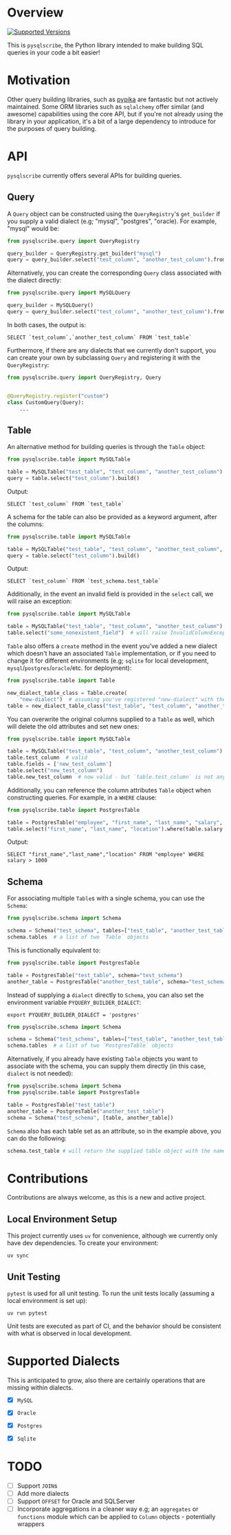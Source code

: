 # Overview
[![Supported Versions](https://img.shields.io/badge/python-3.10%20%7C%203.11%20%7C%203.12%20%7C%203.13-blue)](https://img.shields.io/badge/python-3.9%20%7C%203.10%20%7C%203.11-blue)

This is `pysqlscribe`, the Python library intended to make building SQL queries in your code a bit easier!


# Motivation
Other query building libraries, such as [pypika](https://github.com/kayak/pypika) are fantastic but not actively maintained. Some ORM libraries such as `sqlalchemy` offer similar (and awesome) capabilities using the core API, but if you're not already using the library in your application, it's a bit of a large dependency to introduce for the purposes of query building.


# API

`pysqlscribe` currently offers several APIs for building queries.

## Query

A `Query` object can be constructed using the `QueryRegistry`'s `get_builder` if you supply a valid dialect (e.g; "mysql", "postgres", "oracle). For example, "mysql" would be:

```python
from pysqlscribe.query import QueryRegistry

query_builder = QueryRegistry.get_builder("mysql")
query = query_builder.select("test_column", "another_test_column").from_("test_table").build()
```

Alternatively, you can create the corresponding `Query` class associated with the dialect directly:

```python
from pysqlscribe.query import MySQLQuery

query_builder = MySQLQuery()
query = query_builder.select("test_column", "another_test_column").from_("test_table").build()
```
In both cases, the output is:

```mysql
SELECT `test_column`,`another_test_column` FROM `test_table`
```

Furthermore, if there are any dialects that we currently don't support, you can create your own by subclassing `Query` and registering it with the `QueryRegistry`:

```python
from pysqlscribe.query import QueryRegistry, Query


@QueryRegistry.register("custom")
class CustomQuery(Query):
    ...
```

## Table
An alternative method for building queries is through the `Table` object:

```python
from pysqlscribe.table import MySQLTable

table = MySQLTable("test_table", "test_column", "another_test_column")
query = table.select("test_column").build()
```

Output:
```mysql
SELECT `test_column` FROM `test_table`
```

A schema for the table can also be provided as a keyword argument, after the columns:

```python
from pysqlscribe.table import MySQLTable

table = MySQLTable("test_table", "test_column", "another_test_column", schema="test_schema")
query = table.select("test_column").build()
```

Output:
```mysql
SELECT `test_column` FROM `test_schema.test_table`
```

Additionally, in the event an invalid field is provided in the `select` call, we will raise an exception:

```python
from pysqlscribe.table import MySQLTable

table = MySQLTable("test_table", "test_column", "another_test_column")
table.select("some_nonexistent_field")  # will raise InvalidColumnException
```

`Table` also offers a `create` method in the event you've added a new dialect which doesn't have an associated `Table` implementation, or if you need to change it for different environments (e.g; `sqlite` for local development, `mysql`/`postgres`/`oracle`/etc. for deployment):

```python
from pysqlscribe.table import Table

new_dialect_table_class = Table.create(
    "new-dialect")  # assuming you've registered "new-dialect" with the `QueryRegistry`
table = new_dialect_table_class("test_table", "test_column", "another_test_column")
```

You can overwrite the original columns supplied to a `Table` as well, which will delete the old attributes and set new ones:

```python
from pysqlscribe.table import MySQLTable

table = MySQLTable("test_table", "test_column", "another_test_column")
table.test_column  # valid
table.fields = ['new_test_column']
table.select("new_test_column")
table.new_test_column  # now valid - but `table.test_column` is not anymore
```

Additionally, you can reference the column attributes `Table` object when constructing queries. For example, in a `WHERE` clause:

```python
from pysqlscribe.table import PostgresTable

table = PostgresTable("employee", "first_name", "last_name", "salary", "location")
table.select("first_name", "last_name", "location").where(table.salary > 1000).build()
```

Output:

```postgresql
SELECT "first_name","last_name","location" FROM "employee" WHERE salary > 1000
```
## Schema
For associating multiple `Table`s with a single schema, you can use the `Schema`:

```python
from pysqlscribe.schema import Schema

schema = Schema("test_schema", tables=["test_table", "another_test_table"], dialect="postgres")
schema.tables  # a list of two `Table` objects
```

This is functionally equivalent to:

```python
from pysqlscribe.table import PostgresTable

table = PostgresTable("test_table", schema="test_schema")
another_table = PostgresTable("another_test_table", schema="test_schema")
```

Instead of supplying a `dialect` directly to `Schema`, you can also set the environment variable `PYQUERY_BUILDER_DIALECT`:

```shell
export PYQUERY_BUILDER_DIALECT = 'postgres'
```

```python
from pysqlscribe.schema import Schema

schema = Schema("test_schema", tables=["test_table", "another_test_table"])
schema.tables  # a list of two `PostgresTable` objects
```

Alternatively, if you already have existing `Table` objects you want to associate with the schema, you can supply them directly (in this case, `dialect` is not needed):

```python
from pysqlscribe.schema import Schema
from pysqlscribe.table import PostgresTable

table = PostgresTable("test_table")
another_table = PostgresTable("another_test_table")
schema = Schema("test_schema", [table, another_table])
```


`Schema` also has each table set as an attribute, so in the example above, you can do the following:

```python
schema.test_table # will return the supplied table object with the name `"test_table"`
```



# Contributions

Contributions are always welcome, as this is a new and active project.

## Local Environment Setup
This project currently uses `uv` for convenience, although we currently only have dev dependencies. To create your environment:
```shell
uv sync
```

## Unit Testing
`pytest` is used for all unit testing. To run the unit tests locally (assuming a local environment is set up):
```shell
uv run pytest
```

Unit tests are executed as part of CI, and the behavior should be consistent with what is observed in local development.


# Supported Dialects
This is anticipated to grow, also there are certainly operations that are missing within dialects.
- [X] `MySQL`
- [X] `Oracle`
- [X] `Postgres`
- [X] `Sqlite`


# TODO
- [ ] Support `JOIN`s
- [ ] Add more dialects
- [ ] Support `OFFSET` for Oracle and SQLServer
- [ ] Incorporate aggregations in a cleaner way e.g; an `aggregates` or `functions` module which can be applied to `Column` objects - potentially wrappers